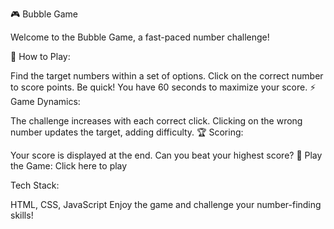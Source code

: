 🎮 Bubble Game

Welcome to the Bubble Game, a fast-paced number challenge!

🔢 How to Play:

Find the target numbers within a set of options.
Click on the correct number to score points.
Be quick! You have 60 seconds to maximize your score.
⚡ Game Dynamics:

The challenge increases with each correct click.
Clicking on the wrong number updates the target, adding difficulty.
🏆 Scoring:

Your score is displayed at the end.
Can you beat your highest score?
🔗 Play the Game:
Click here to play

Tech Stack:

HTML, CSS, JavaScript
Enjoy the game and challenge your number-finding skills!
